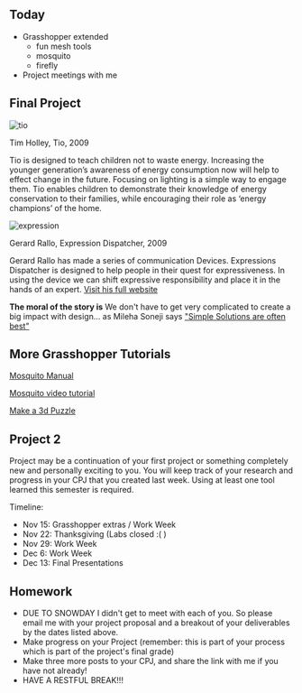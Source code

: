 ## Today

- Grasshopper extended
  - fun mesh tools
  - mosquito
  - firefly
- Project meetings with me

## Final Project

![tio](http://timholley.de/wp-content/uploads/2010/08/Design_Tio2-588x392.jpg)

Tim Holley, Tio, 2009

Tio is designed to teach children not to waste energy. Increasing the younger generation’s awareness of energy consumption now will help to effect change in the future. Focusing on lighting is a simple way to engage them. Tio enables children to demonstrate their knowledge of energy conservation to their families, while encouraging their role as ‘energy champions’ of the home.

![expression](http://www.gerardrallo.net/project_imgs/full_size/expressions.png)

Gerard Rallo, Expression Dispatcher, 2009

Gerard Rallo has made a series of communication Devices. Expressions Dispatcher is designed to help people in their quest for expressiveness. In using the device we can shift expressive responsibility and place it in the hands of an expert. [Visit his full website](http://www.gerardrallo.net/#art_design)

**The moral of the story is**
We don't have to get very complicated to create a big impact with design... as Mileha Soneji says ["Simple Solutions are often best"](https://www.ted.com/talks/mileha_soneji_simple_hacks_for_life_with_parkinson_s?language=en)

## More Grasshopper Tutorials

[Mosquito Manual](http://www.ceedstudio.com/ceed3/wp-content/uploads/downloads/2015/11/Mosquito-Manual.pdf)

[Mosquito video tutorial](https://www.youtube.com/watch?v=CnvJ3bGuI1w&feature=youtu.be)

[Make a 3d Puzzle](https://vimeo.com/35707093?grasshopper_3dpuzzle)

## Project 2

Project may be a continuation of your first project or something completely new and personally exciting to you. You will keep track of your research and progress in your CPJ that you created last week. Using at least one tool learned this semester is required. 

Timeline:
- Nov 15: Grasshopper extras / Work Week
- Nov 22: Thanksgiving (Labs closed :( )
- Nov 29: Work Week
- Dec 6: Work Week
- Dec 13: Final Presentations

## Homework

- DUE TO SNOWDAY I didn't get to meet with each of you. So please email me with your project proposal and a breakout of your deliverables by the dates listed above.
- Make progress on your Project (remember: this is part of your process which is part of the project's final grade)
- Make three more posts to your CPJ, and share the link with me if you have not already!
- HAVE A RESTFUL BREAK!!!
